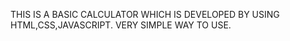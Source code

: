 THIS IS A BASIC CALCULATOR WHICH IS DEVELOPED BY USING HTML,CSS,JAVASCRIPT.
VERY SIMPLE WAY TO USE.
